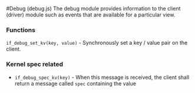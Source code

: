 #Debug (debug.js)
The debug module provides information to the client (driver) module such as events that are available for a particular view.

### Functions
`if_debug_set_kv(key, value)` - Synchronously set a key / value pair on the client.

### Kernel spec related
  * `if_debug_spec_kv(key)` - When this message is received, the client shall return a message called `spec` containing the value
